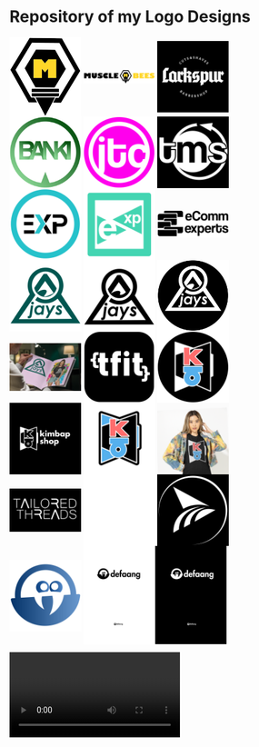 

# Repository of my Logo Designs
<div>
<img align="center" src="./images/MuscleBees.png" width="25%" alt="Muscle Bees" >
<img align="center" src="./images/MuscleBees_Horizontal.png" width="25%" alt="MuscleBees Horizontal" >
<img align="center" src="./images/LarkspurBarberShop.jpg" width="25%" alt="Larkspur Barbershop" >


</div>
<div>
<img align="center" src="./images/BankiLogo.png" width="25%" alt="Banki" >
<img align="center" src="./images/jtc.png" width="25%" alt="jtc" >
<img align="center" src="./images/tms.png" width="25%" alt="tms" >
</div>

<div>
<img align="center" src="./images/eCommExpertsV3.png" width="25%" alt="exp final" >
<img align="center" src="./images/eCommExpertsV2.png" width="25%" alt="exp triangles" >
<img align="center" src="./images/eCommExperts.png" width="25%" alt="eCommExperts" >

</div>

<div>
<img align="center" src="./images/Logo1.png" width="25%" alt="jaycam green on trans" >
<img align="center" src="./images/Logo2.png" width="25%" alt="jaycam black on trans" >
<img align="center" src="./images/Logo9.png" width="25%" alt="jaycam white on black" >
</div>

<div>
<img align="center" src="./images/Logo7.png" width="25%" alt="jaycamdev notebook" >
<img align="center" src="./images/TFIT.jpg" width="25%" alt="tfit" >
<img align="center" src="./images/Logo4.png" width="25%" alt="kimbap on black" >
</div>

<div>
<img align="center" src="./images/Logo3.png" width="25%" alt="kimbap white on black" >
<img align="center" src="./images/Logo5.png" width="25%" alt="kimbap on white" >
<img align="center" src="./images/Logo6.png" width="25%" alt="kimbap mock" >
</div>

<div>
<img align="center" src="./images/Logo8.png" width="25%" alt="tailored threads" >
<img align="center" src="./images/StickyMarket_LogoMark.png" width="25%" alt="Sticky Market" >
<img align="center" src="./images/Logo10.png" width="25%" alt="ead" >

</div>

<div>
<img align="center" src="./images/defaangV9.jpg" width="25%" alt="Defaang" >
<img align="center" src="./images/final_revisions_defaang.jpg" width="50%" alt="Defaang board" >

</div>





![](./images/facebook-cover-video-maker-for-a-customized-streetwear-brand-ad-1237e-3098.mp4)



